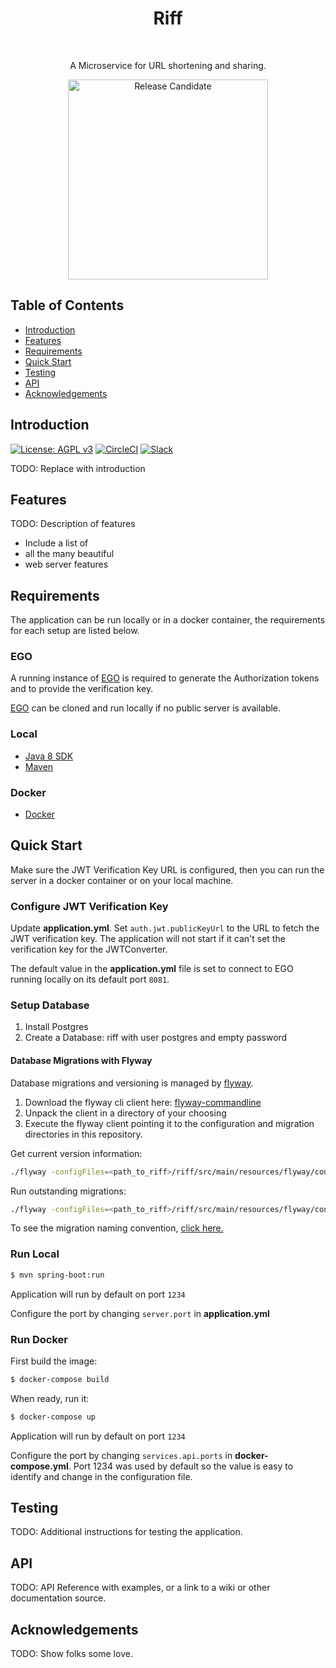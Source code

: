<h1 align="center"> Riff </h1> <br>

<p align="center">
  A Microservice for URL shortening and sharing.
</p>

<p align="center"><img alt="Release Candidate" title="Release Candidate" src="http://www.overture.bio/img/progress-horizontal-RC.svg" width="320" /></p>

## Table of Contents

- [Introduction](#introduction)
- [Features](#features)
- [Requirements](#requirements)
- [Quick Start](#quick-start)
- [Testing](#testing)
- [API](#requirements)
- [Acknowledgements](#acknowledgements)

## Introduction

[![License: AGPL v3](https://img.shields.io/badge/License-AGPL%20v3-blue.svg)](https://www.gnu.org/licenses/agpl-3.0)
[![CircleCI](https://circleci.com/gh/overture-stack/riff.svg?style=svg)](https://circleci.com/gh/overture-stack/riff)
[![Slack](http://slack.overture.bio/badge.svg)](http://slack.overture.bio)

TODO: Replace with introduction

## Features

TODO: Description of features

- Include a list of
- all the many beautiful
- web server features

## Requirements

The application can be run locally or in a docker container, the requirements for each setup are listed below.

### EGO

A running instance of [EGO](https://github.com/overture-stack/ego/) is required to generate the Authorization tokens and to provide the verification key.

[EGO](https://github.com/overture-stack/ego/) can be cloned and run locally if no public server is available.

### Local

- [Java 8 SDK](http://www.oracle.com/technetwork/java/javase/downloads/jdk8-downloads-2133151.html)
- [Maven](https://maven.apache.org/download.cgi)

### Docker

- [Docker](https://www.docker.com/get-docker)

## Quick Start

Make sure the JWT Verification Key URL is configured, then you can run the server in a docker container or on your local machine.

### Configure JWT Verification Key

Update **application.yml**. Set `auth.jwt.publicKeyUrl` to the URL to fetch the JWT verification key. The application will not start if it can't set the verification key for the JWTConverter.

The default value in the **application.yml** file is set to connect to EGO running locally on its default port `8081`.

### Setup Database

1. Install Postgres
2. Create a Database: riff with user postgres and empty password

#### Database Migrations with Flyway

Database migrations and versioning is managed by [flyway](https://flywaydb.org/).

1. Download the flyway cli client here: [flyway-commandline](https://flywaydb.org/download/community)
2. Unpack the client in a directory of your choosing
3. Execute the flyway client pointing it to the configuration and migration directories in this repository.

Get current version information:

```bash
./flyway -configFiles=<path_to_riff>/riff/src/main/resources/flyway/conf/flyway.conf -locations=filesystem:<path_to_riff>/riff/src/main/resources/flyway/sql info
```

Run outstanding migrations:

```bash
./flyway -configFiles=<path_to_riff>/riff/src/main/resources/flyway/conf/flyway.conf -locations=filesystem:<path_to_riff>/riff/src/main/resources/flyway/sql migrate
```

To see the migration naming convention, [click here.](https://flywaydb.org/documentation/migrations#naming)

### Run Local

```bash
$ mvn spring-boot:run
```

Application will run by default on port `1234`

Configure the port by changing `server.port` in **application.yml**

### Run Docker

First build the image:

```bash
$ docker-compose build
```

When ready, run it:

```bash
$ docker-compose up
```

Application will run by default on port `1234`

Configure the port by changing `services.api.ports` in **docker-compose.yml**. Port 1234 was used by default so the value is easy to identify and change in the configuration file.

## Testing

TODO: Additional instructions for testing the application.

## API

TODO: API Reference with examples, or a link to a wiki or other documentation source.

## Acknowledgements

TODO: Show folks some love.

